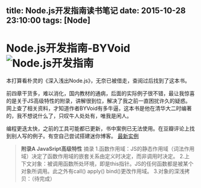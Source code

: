 title: Node.js开发指南读书笔记
date: 2015-10-28 23:10:00
tags: [Node]
---
Node.js开发指南-BYVoid
![Node.js开发指南](http://img3.doubanio.com/lpic/s10307479.jpg)
===
本打算看朴灵的《深入浅出Node.js》，无奈已被借走，查阅过后找到了这本书。

前四章干货多，难以消化，国内教材的通病，后面的实际例子很不错，最让我惊喜的是关于JS高级特性的附录，讲解很到位，解决了我之前一直困扰许久的疑惑。
网上查了相关资料，才知道作者BYVoid有多牛逼，这本书是他在清华大二时编著的，我不想说什么了，只叹牛人处处有，唯我是闲人。
<!-- more -->
编程更迭太快，之前的工具可能都已更新，书中案例已无法使用。在豆瓣评论上找到别人写的例子。有空自己尝试搭建迷你博客。
[最新实例](https://github.com/lizijie1993/microblog)

>**附录A JavaSript高级特性** 摘录
1.函数作用域：JS的静态作用域（词法作用域）决定了函数作用域的嵌套关系由定义时决定，而非调用时决定。
2.上下文对象：被调用函数所处环境，即是this指针。JS的任何函数都是被某个对象所调用。此之外有call() apply() bind()更改作用域。
3.对象的深浅拷贝：（待完成）